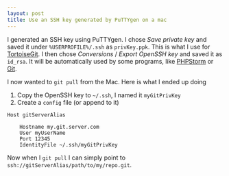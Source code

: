 ```yaml
---
layout: post
title: Use an SSH key generated by PuTTYgen on a mac
---
```


I generated an SSH key using PuTTYgen. I chose _Save private key_ and saved it under `%USERPROFILE%/.ssh` as `privKey.ppk`. This is what I use for [TortoiseGit](https://tortoisegit.org/). I then chose _Conversions_ / _Export OpenSSH key_ and saved it as `id_rsa`. It will be automatically used by some programs, like [PHPStorm](https://www.jetbrains.com/phpstorm/) or [Git](https://git-scm.com/).

I now wanted to `git pull` from the Mac. Here is what I ended up doing

1. Copy the OpenSSH key to `~/.ssh`, I named it `myGitPrivKey`
1. Create a `config` file (or append to it)

```
Host gitServerAlias

	Hostname my.git.server.com
	User myUserName
	Port 12345
	IdentityFile ~/.ssh/myGitPrivKey
```

Now when I `git pull` I can simply point to `ssh://gitServerAlias/path/to/my/repo.git`.